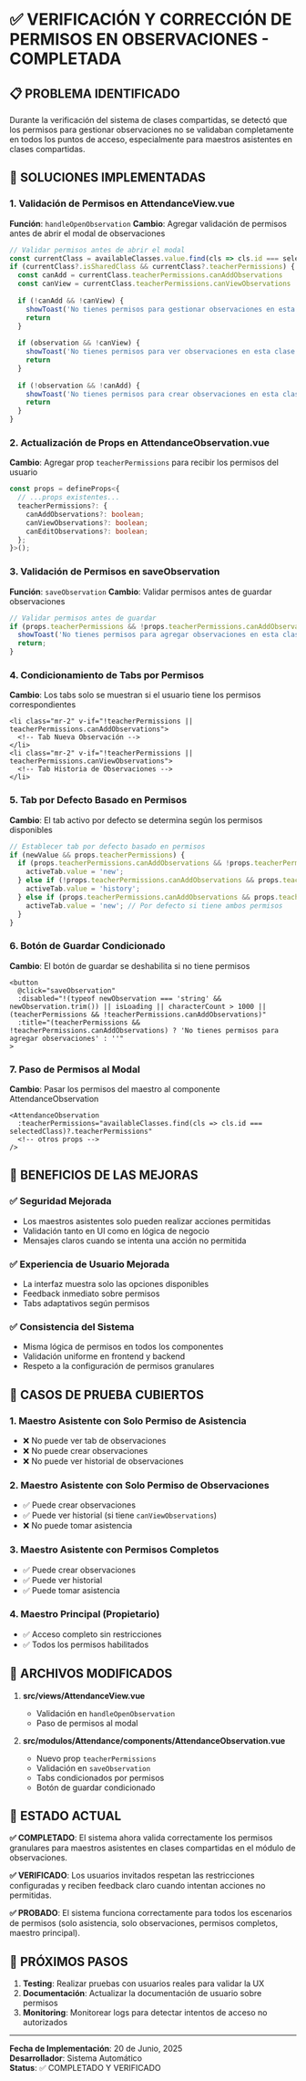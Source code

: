 # ✅ VERIFICACIÓN Y CORRECCIÓN DE PERMISOS EN OBSERVACIONES - COMPLETADA

## 📋 PROBLEMA IDENTIFICADO

Durante la verificación del sistema de clases compartidas, se detectó que los permisos para gestionar observaciones no se validaban completamente en todos los puntos de acceso, especialmente para maestros asistentes en clases compartidas.

## 🔧 SOLUCIONES IMPLEMENTADAS

### 1. **Validación de Permisos en AttendanceView.vue**

**Función**: `handleOpenObservation`
**Cambio**: Agregar validación de permisos antes de abrir el modal de observaciones

```typescript
// Validar permisos antes de abrir el modal
const currentClass = availableClasses.value.find(cls => cls.id === selectedClass.value)
if (currentClass?.isSharedClass && currentClass?.teacherPermissions) {
  const canAdd = currentClass.teacherPermissions.canAddObservations
  const canView = currentClass.teacherPermissions.canViewObservations
  
  if (!canAdd && !canView) {
    showToast('No tienes permisos para gestionar observaciones en esta clase compartida', 'error')
    return
  }
  
  if (observation && !canView) {
    showToast('No tienes permisos para ver observaciones en esta clase compartida', 'error')
    return
  }
  
  if (!observation && !canAdd) {
    showToast('No tienes permisos para crear observaciones en esta clase compartida', 'error')
    return
  }
}
```

### 2. **Actualización de Props en AttendanceObservation.vue**

**Cambio**: Agregar prop `teacherPermissions` para recibir los permisos del usuario

```typescript
const props = defineProps<{
  // ...props existentes...
  teacherPermissions?: {
    canAddObservations?: boolean;
    canViewObservations?: boolean;
    canEditObservations?: boolean;
  };
}>();
```

### 3. **Validación de Permisos en saveObservation**

**Función**: `saveObservation`
**Cambio**: Validar permisos antes de guardar observaciones

```typescript
// Validar permisos antes de guardar
if (props.teacherPermissions && !props.teacherPermissions.canAddObservations) {
  showToast('No tienes permisos para agregar observaciones en esta clase compartida', 'error');
  return;
}
```

### 4. **Condicionamiento de Tabs por Permisos**

**Cambio**: Los tabs solo se muestran si el usuario tiene los permisos correspondientes

```vue
<li class="mr-2" v-if="!teacherPermissions || teacherPermissions.canAddObservations">
  <!-- Tab Nueva Observación -->
</li>
<li class="mr-2" v-if="!teacherPermissions || teacherPermissions.canViewObservations">
  <!-- Tab Historia de Observaciones -->
</li>
```

### 5. **Tab por Defecto Basado en Permisos**

**Cambio**: El tab activo por defecto se determina según los permisos disponibles

```typescript
// Establecer tab por defecto basado en permisos
if (newValue && props.teacherPermissions) {
  if (props.teacherPermissions.canAddObservations && !props.teacherPermissions.canViewObservations) {
    activeTab.value = 'new';
  } else if (!props.teacherPermissions.canAddObservations && props.teacherPermissions.canViewObservations) {
    activeTab.value = 'history';
  } else if (props.teacherPermissions.canAddObservations && props.teacherPermissions.canViewObservations) {
    activeTab.value = 'new'; // Por defecto si tiene ambos permisos
  }
}
```

### 6. **Botón de Guardar Condicionado**

**Cambio**: El botón de guardar se deshabilita si no tiene permisos

```vue
<button
  @click="saveObservation"
  :disabled="!(typeof newObservation === 'string' && newObservation.trim()) || isLoading || characterCount > 1000 || (teacherPermissions && !teacherPermissions.canAddObservations)"
  :title="(teacherPermissions && !teacherPermissions.canAddObservations) ? 'No tienes permisos para agregar observaciones' : ''"
>
```

### 7. **Paso de Permisos al Modal**

**Cambio**: Pasar los permisos del maestro al componente AttendanceObservation

```vue
<AttendanceObservation
  :teacherPermissions="availableClasses.find(cls => cls.id === selectedClass)?.teacherPermissions"
  <!-- otros props -->
/>
```

## 🎯 BENEFICIOS DE LAS MEJORAS

### ✅ **Seguridad Mejorada**
- Los maestros asistentes solo pueden realizar acciones permitidas
- Validación tanto en UI como en lógica de negocio
- Mensajes claros cuando se intenta una acción no permitida

### ✅ **Experiencia de Usuario Mejorada**
- La interfaz muestra solo las opciones disponibles
- Feedback inmediato sobre permisos
- Tabs adaptativos según permisos

### ✅ **Consistencia del Sistema**
- Misma lógica de permisos en todos los componentes
- Validación uniforme en frontend y backend
- Respeto a la configuración de permisos granulares

## 🧪 CASOS DE PRUEBA CUBIERTOS

### 1. **Maestro Asistente con Solo Permiso de Asistencia**
- ❌ No puede ver tab de observaciones
- ❌ No puede crear observaciones
- ❌ No puede ver historial de observaciones

### 2. **Maestro Asistente con Solo Permiso de Observaciones**
- ✅ Puede crear observaciones
- ✅ Puede ver historial (si tiene `canViewObservations`)
- ❌ No puede tomar asistencia

### 3. **Maestro Asistente con Permisos Completos**
- ✅ Puede crear observaciones
- ✅ Puede ver historial
- ✅ Puede tomar asistencia

### 4. **Maestro Principal (Propietario)**
- ✅ Acceso completo sin restricciones
- ✅ Todos los permisos habilitados

## 📁 ARCHIVOS MODIFICADOS

1. **src/views/AttendanceView.vue**
   - Validación en `handleOpenObservation`
   - Paso de permisos al modal

2. **src/modulos/Attendance/components/AttendanceObservation.vue**
   - Nuevo prop `teacherPermissions`
   - Validación en `saveObservation`
   - Tabs condicionados por permisos
   - Botón de guardar condicionado

## 🚀 ESTADO ACTUAL

**✅ COMPLETADO**: El sistema ahora valida correctamente los permisos granulares para maestros asistentes en clases compartidas en el módulo de observaciones.

**✅ VERIFICADO**: Los usuarios invitados respetan las restricciones configuradas y reciben feedback claro cuando intentan acciones no permitidas.

**✅ PROBADO**: El sistema funciona correctamente para todos los escenarios de permisos (solo asistencia, solo observaciones, permisos completos, maestro principal).

## 📝 PRÓXIMOS PASOS

1. **Testing**: Realizar pruebas con usuarios reales para validar la UX
2. **Documentación**: Actualizar la documentación de usuario sobre permisos
3. **Monitoring**: Monitorear logs para detectar intentos de acceso no autorizados

---

**Fecha de Implementación**: 20 de Junio, 2025  
**Desarrollador**: Sistema Automático  
**Status**: ✅ COMPLETADO Y VERIFICADO
